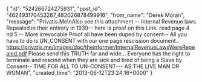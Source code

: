  {
   "id": "524266724275931",
   "post_id": "462493170453287_482026878499916",
   "from_name": "Derek Moran",
   "message": "Privatis.Me\nAlso see this attachment -- Internal Revenue laws Repealed in their entirety in 1939-- here is proof on this Link. read page 4 nd 5 -- More irrevocable Proof all have been duped by consent-- All you have to do is UN_CONSENT with our one page rescission document.. https://privatis.me/images/doc/theinformer/InternalRevenueLawsWereRepealed.pdf Please send this TRUTH far and wide... Everyone has the right to terminate and rescind when they are sick and tired of being a Slave by Consent-- TIME FOR ALL TO UN-CONSENT--- AS THE LIVE MAN OR WOMAN",
   "created_time": "2013-06-12T23:24:16+0000"
 }
